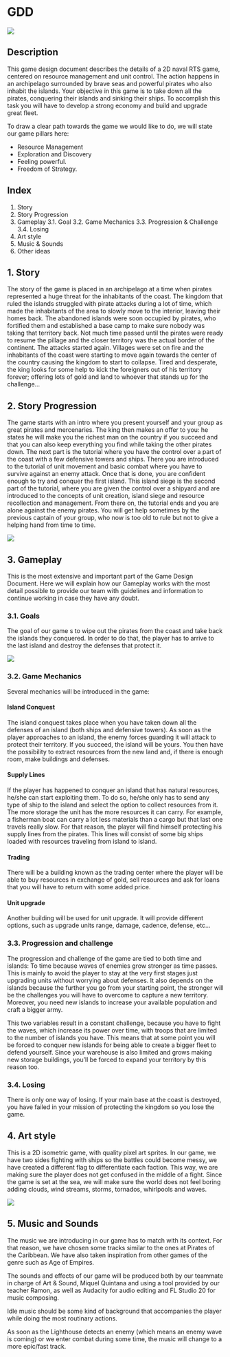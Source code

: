 ﻿# GDD


![](https://cdn.discordapp.com/attachments/677083100106326034/686977359294890000/unknown.png)


## Description

This game design document describes the details of a 2D naval RTS game, centered on resource management and unit control. The action happens in an archipelago surrounded by brave seas and powerful pirates who also inhabit the islands. 
Your objective in this game is to take down all the pirates, conquering their islands and sinking their ships. To accomplish this task you will have to develop a strong economy and build and upgrade great fleet.

To draw a clear path towards the game we would like to do, we will state our game pillars here:

-   Resource Management
-   Exploration and Discovery
-   Feeling powerful.
-   Freedom of Strategy.

## Index

1. Story 
2. Story Progression
3. Gameplay
  3.1. Goal
  3.2. Game Mechanics
  3.3. Progression & Challenge
  3.4. Losing
4. Art style
5. Music & Sounds
6. Other ideas


## 1.	Story 

The story of the game is placed in an archipelago at a time when pirates represented a huge threat for the inhabitants of the coast. The kingdom that ruled the islands struggled with pirate attacks during a lot of time, which made the inhabitants of the area to slowly move to the interior, leaving their homes back. 
The abandoned islands were soon occupied by pirates, who fortified them and established a base camp to make sure nobody was taking that territory back. Not much time passed until the pirates were ready to resume the pillage and the closer territory was the actual border of the continent. The attacks started again. Villages were set on fire and the inhabitants of the coast were starting to move again towards the center of the country causing the kingdom to start to collapse. Tired and desperate, the king looks for some help to kick the foreigners out of his territory forever; offering lots of gold and land to whoever that stands up for the challenge…


## 2. Story Progression

The game starts with an intro where you present yourself and your group as great pirates and mercenaries. The king then makes an offer to you: he states he will make you the richest man on the country if you succeed and that you can also keep everything you find while taking the other pirates down.
The next part is the tutorial where you have the control over a part of the coast with a few defensive towers and ships. There you are introduced to the tutorial of unit movement and basic combat where you have to survive against an enemy attack. 
Once that is done, you are confident enough to try and conquer the first island. This island siege is the second part of the tutorial, where you are given the control over a shipyard and are introduced to the concepts of unit creation, island siege and resource recollection and management.
From there on, the tutorial ends and you are alone against the enemy pirates. You will get help sometimes by the previous captain of your group, who now is too old to rule but not to give a helping hand from time to time.

![](https://github.com/Sanmopre/DOLIME-CORP-PROJECT-II/blob/master/Docs/GDD%20Pictures/pirate%20banner.png?raw=true)

## 3.	Gameplay

This is the most extensive and important part of the Game Design Document. Here we will explain how our Gameplay works with the most detail possible to provide our team with guidelines and information to continue working in case they have any doubt.

### 3.1. Goals

The goal of our game s to wipe out the pirates from the coast and take back the islands they conquered. In order to do that, the player has to arrive to the last island and destroy the defenses that protect it.

![](https://github.com/Sanmopre/DOLIME-CORP-PROJECT-II/blob/master/Docs/GDD%20Pictures/islands.png?raw=true)

### 3.2. Game Mechanics

Several mechanics will be introduced in the game:

#### Island Conquest
The island conquest takes place when you have taken down all the defenses of an island (both ships and defensive towers). As soon as the player approaches to an island, the enemy forces guarding it will attack to protect their territory. If you succeed, the island will be yours. You then have the possibility to extract resources from the new land and, if there is enough room, make buildings and defenses.

#### Supply Lines
If the player has happened to conquer an island that has natural resources, he/she can start exploiting them. To do so, he/she only has to send any type of ship to the island and select the option to collect resources from it. The more storage the unit has the more resources it can carry. For example, a fisherman boat can carry a lot less materials than a cargo but that last one travels really slow. For that reason, the player will find himself protecting his supply lines from the pirates. This lines will consist of some big ships loaded with resources traveling from island to island.

#### Trading
There will be a building known as the trading center where the player will be able to buy resources in exchange of gold, sell resources and ask for loans that you will have to return with some added price.

#### Unit upgrade
Another building will be used for unit upgrade. It will provide different options, such as upgrade units range, damage, cadence, defense, etc…


### 3.3. Progression and challenge
The progression and challenge of the game are tied to both time and islands:
To time because waves of enemies grow stronger as time passes. This is mainly to avoid the player to stay at the very first stages just upgrading units without worrying about defenses.
It also depends on the islands because the further you go from your starting point, the stronger will be the challenges you will have to overcome to capture a new territory. Moreover, you need new islands to increase your available population and craft a bigger army. 

This two variables result in a constant challenge, because you have to fight the waves, which increase its power over time, with troops that are limited to the number of islands you have. This means that at some point you will be forced to conquer new islands for being able to create a bigger fleet to defend yourself. Since your warehouse is also limited and grows making new storage buildings, you’ll be forced to expand your territory by this reason too.

### 3.4. 	Losing
There is only one way of losing. If your main base at the coast is destroyed, you have failed in your mission of protecting the kingdom so you lose the game.


## 4. Art style

This is a 2D isometric game, with quality pixel art sprites. In our game, we have two sides fighting with ships so the battles could become messy, we have created a different flag to differentiate each faction. This way, we are making sure the player does not get confused in the middle of a fight.
Since the game is set at the sea, we will make sure the world does not feel boring adding clouds, wind streams, storms, tornados, whirlpools and waves.

![](https://github.com/Sanmopre/DOLIME-CORP-PROJECT-II/blob/master/Docs/GDD%20Pictures/litle%20fleet.png?raw=true)

## 5.   Music and Sounds

The music we are introducing in our game has to match with its context. For that reason, we have chosen some tracks similar to the ones at Pirates of the Caribbean. We have also taken inspiration from other games of the genre such as Age of Empires.

The sounds and effects of our game will be produced both by our teammate in charge of
Art & Sound, Miquel Quintana and using a tool provided by our teacher Ramon, as well as Audacity for audio editing and FL Studio 20 for music composing.

Idle music should be some kind of background that accompanies the player while doing the most routinary actions.
	
As soon as the Lighthouse detects an enemy (which means an enemy wave is coming) or we enter combat during some time, the music will change to a more epic/fast track.


